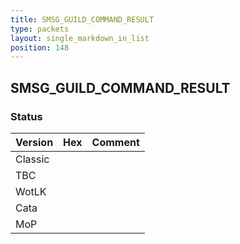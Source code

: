 ```yaml
---
title: SMSG_GUILD_COMMAND_RESULT
type: packets
layout: single_markdown_in_list
position: 148
---
```


## SMSG_GUILD_COMMAND_RESULT

### Status

Version | Hex | Comment
---------- | ---------- | ---------- 
Classic |  |  
TBC |  |  
WotLK |  |  
Cata |  |  
MoP |  |  